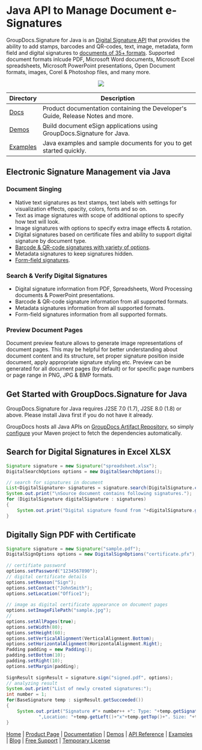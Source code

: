 # Java API to Manage Document e-Signatures

GroupDocs.Signature for Java is an [Digital Signature API](https://products.groupdocs.com/signature/java) that provides the ability to add stamps, barcodes and QR-codes, text, image, metadata, form field and digital signatures to [documents of 35+ formats](https://docs.groupdocs.com/signature/java/supported-document-formats/). Supported document formats inlcude PDF, Microsoft Word documents, Microsoft Excel spreadsheets, Microsoft PowerPoint presentations, Open Document formats, images, Corel & Photoshop files, and many more.

<p align="center">

  <a title="Download complete GroupDocs.Signature for Java source code" href="https://codeload.github.com/groupdocs-signature/GroupDocs.Signature-for-Java/zip/master">
	<img src="https://raw.github.com/AsposeExamples/java-examples-dashboard/master/images/downloadZip-Button-Large.png" />
  </a>
</p>

Directory | Description
--------- | -----------
[Docs](https://github.com/groupdocs-signature/GroupDocs.Signature-for-Docs)  | Product documentation containing the Developer's Guide, Release Notes and more.
[Demos](https://github.com/groupdocs-conversion/GroupDocs.Signature-for-Java/tree/master/Demos)  | Build document eSign applications using GroupDocs.Signature for Java. 
[Examples](https://github.com/groupdocs-signature/GroupDocs.Signature-for-Java/tree/master/Examples)  | Java examples and sample documents for you to get started quickly. 

## Electronic Signature Management via Java

### Document Singing

- Native text signatures as text stamps, text labels with settings for visualization effects, opacity, colors, fonts and so on.
- Text as image signatures with scope of additional options to specify how text will look.
- Image signatures with options to specify extra image effects & rotation.
- Digital signatures based on certificate files and ability to support digital signature by document type.
- [Barcode & QR-code signatures with variety of options](https://docs.groupdocs.com/signature/java/esign-document-with-barcode-signature/).
- Metadata signatures to keep signatures hidden.
- [Form-field signatures](https://docs.groupdocs.com/signature/java/esign-document-with-form-field-signature/).

### Search & Verify Digital Signatures

- Digital signature information from PDF, Spreadsheets, Word Processing documents & PowerPoint presentations.
- Barcode & QR-code signature information from all supported formats.
- Metadata signatures information from all supported formats.
- Form-field signatures information from all supported formats.

### Preview Document Pages

Document preview feature allows to generate image representations of document pages. This may be helpful for better understanding about document content and its structure, set proper signature position inside document, apply appropriate signature styling etc. Preview can be generated for all document pages (by default) or for specific page numbers or page range in PNG, JPG & BMP formats.


## Get Started with GroupDocs.Signature for Java

GroupDocs.Signature for Java requires J2SE 7.0 (1.7), J2SE 8.0 (1.8) or above. Please install Java first if you do not have it already. 

GroupDocs hosts all Java APIs on [GroupDocs Artifact Repository](https://artifact.groupdocs.com/webapp/#/artifacts/browse/tree/General/repo/com/groupdocs/groupdocs-signature), so simply [configure](https://docs.groupdocs.com/signature/java/installation/) your Maven project to fetch the dependencies automatically.

## Search for Digital Signatures in Excel XLSX
```java
Signature signature = new Signature("spreadsheet.xlsx");
DigitalSearchOptions options = new DigitalSearchOptions();

// search for signatures in document
List<DigitalSignature> signatures = signature.search(DigitalSignature.class, options);
System.out.print("\nSource document contains following signatures.");
for (DigitalSignature digitalSignature : signatures)
{
    System.out.print("Digital signature found from "+digitalSignature.getSignTime()+" with validation flag "+digitalSignature.isValid()+". Certificate SN "+ digitalSignature.getCertificate().getType());
}
```

## Digitally Sign PDF with Certificate
```java
Signature signature = new Signature("sample.pdf"); 
DigitalSignOptions options = new DigitalSignOptions("certificate.pfx");
 
// certifiate password
options.setPassword("1234567890");
// digital certificate details
options.setReason("Sign");
options.setContact("JohnSmith");
options.setLocation("Office1");
 
// image as digital certificate appearance on document pages
options.setImageFilePath("sample.jpg");
//
options.setAllPages(true);
options.setWidth(80);
options.setHeight(60);
options.setVerticalAlignment(VerticalAlignment.Bottom);
options.setHorizontalAlignment(HorizontalAlignment.Right);
Padding padding = new Padding();
padding.setBottom(10);
padding.setRight(10);
options.setMargin(padding);
 
SignResult signResult = signature.sign("signed.pdf", options);
// analyzing result
System.out.print("List of newly created signatures:");
int number = 1;
for(BaseSignature temp : signResult.getSucceeded())
{
    System.out.print("Signature #"+ number++ +": Type: "+temp.getSignatureType()+" Id:"+temp.getSignatureId()+
            ",Location: "+temp.getLeft()+"x"+temp.getTop()+". Size: "+temp.getWidth()+"x"+temp.getHeight());
}
```

[Home](https://www.groupdocs.com/) | [Product Page](https://products.groupdocs.com/signature/java) | [Documentation](https://docs.groupdocs.com/signature/java/) | [Demos](https://products.groupdocs.app/signature/family) | [API Reference](https://apireference.groupdocs.com/signature/java) | [Examples](https://github.com/groupdocs-Signature/GroupDocs.Signature-for-Java/tree/master/Examples) | [Blog](https://blog.groupdocs.com/category/signature/) | [Free Support](https://forum.groupdocs.com/c/signature) | [Temporary License](https://purchase.groupdocs.com/temporary-license)

